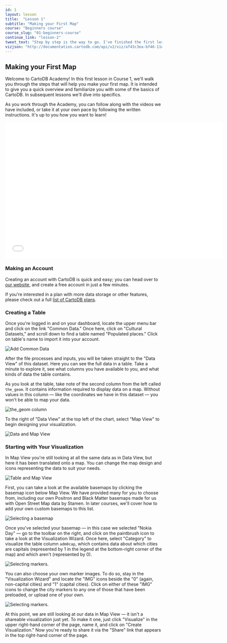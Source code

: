 ```yaml
---
id: 1
layout: lesson
title:  "Lesson 1"
subtitle: "Making your First Map"
course: "Beginners course"
course_slug: "01-beginners-course"
continue_link: "lesson-2"
tweet_text: "Step by step is the way to go. I've finished the first lesson of the map academy. Check it out"
vizjson: "http://documentation.cartodb.com/api/v2/viz/af43c3ea-bf46-11e3-8153-0edbca4b5057/viz.json"
---
```


## Making your First Map

Welcome to CartoDB Academy! In this first lesson in Course 1, we'll walk you through the steps that will help you make your first map. It is intended to give you a quick overview and familiarize you with some of the basics of CartoDB. In subsequent lessons we'll dive into specifics.

As you work through the Academy, you can follow along with the videos we have included, or take it at your own pace by following the written instructions. It's up to you how you want to learn!

<p><iframe src="//player.vimeo.com/video/81019067?byline=0" width="700" height="438" frameborder="0"> </iframe></p>

### Making an Account
Creating an account with CartoDB is quick and easy; you can head over to [our website,](https://cartodb.com/) and create a free account in just a few minutes.

If you're interested in a plan with more data storage or other features, please check out a full [list of CartoDB plans](http://cartodb.com/pricing/).

### Creating a Table
Once you're logged in and on your dashboard, locate the upper menu bar and click on the link "Common Data."  Once here, click on "Cultural Datasets," and scroll down to find a table named "Populated places." Click on table's name to import it into your account.

![Add Common Data]({{site.baseurl}}/img/course1/lesson1/commondata.gif)

After the file processes and inputs, you will be taken straight to the "Data View" of this dataset. Here you can see the full data in a table. Take a minute to explore it, see what columns you have available to you, and what kinds of data the table contains.

As you look at the table, take note of the second column from the left called `the_geom`. It contains information required to display data on a map. Without values in this column — like the coordinates we have in this dataset — you won't be able to map your data.

![the_geom column]({{site.baseurl}}/img/course1/lesson1/the_geom.png)

To the right of "Data View" at the top left of the chart, select "Map View" to begin designing your visualization.

![Data and Map View]({{site.baseurl}}/img/course1/lesson1/table_map_view.png)

### Starting with Your Visualization

In Map View you're still looking at all the same data as in Data View, but here it has been translated onto a map. You can change the map design and icons representing the data to suit your needs.

![Table and Map View]({{site.baseurl}}/img/course1/lesson1/mapview.png)

First, you can take a look at the available basemaps by clicking the basemap icon below Map View. We have provided many for you to choose from, including our own Positron and Black Matter basemaps made for us with Open Street Map data by Stamen. In later courses, we'll cover how to add your own custom basemaps to this list.

![Selecting a basemap]({{site.baseurl}}/img/course1/lesson1/basemaps.png)

Once you've selected your basemap — in this case we selected "Nokia Day" — go to the toolbar on the right, and click on the paintbrush icon to take a look at the Visualization Wizard. Once here, select "Category" to visualize the table column `adm0cap`, which contains data about which cities are capitals (represented by 1 in the legend at the bottom-right corner of the map) and which aren't (represented by 0).

![Selecting markers.]({{site.baseurl}}/img/course1/lesson1/selectimg.png)

You can also choose your own marker images. To do so, stay in the "Visualization Wizard" and locate the "IMG" icons beside the "0" (again, non-capital cities) and "1" (capital cities). Click on either of these "IMG" icons to change the city markers to any one of those that have been preloaded, or upload one of your own.

![Selecting markers.]({{site.baseurl}}/img/course1/lesson1/markeroptions.png)

At this point, we are still looking at our data in Map View — it isn't a shareable visualization just yet. To make it one, just click "Visualize" in the upper right-hand corner of the page, name it, and click on "Create Visualization." Now you're ready to share it via the "Share" link that appears in the top right-hand corner of the page.
